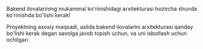 Bakend ilovalarining mukammal ko'rinishidagi arxitekturasi hozircha shunda ko'rinishda bo'lishi kerak! 


Proyektning asosiy maqsadi, aslida bakend ilovalarini arxitekturasi qanday bo'lishi kerak degan savolga javob topish uchun, va uni isbotlash uchun ochilgan
